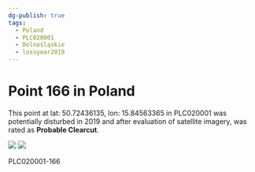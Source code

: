 ```yaml
---
dg-publish: true
tags:
  - Poland
  - PLC020001
  - Dolnośląskie
  - lossyear2019
---
```


# Point 166 in Poland

This point at lat: 50.72436135, lon: 15.84563365 in PLC020001 was potentially disturbed in 2019 and after evaluation of satellite imagery, was rated as **Probable Clearcut**.

<div class='juxtapose' data-showcredits='false'>
<img src='https://baserow-backend-production20240528124524339000000001.s3.amazonaws.com/user_files/zHgUIHCGm1zn8F88FEUs0plVoRjTKJb8_770cf9487d37ba6383c7bca08a6d75155e00ac8ca5da8c16103a80e749d321ce.png' data-label='December 2008' />
<img src='https://baserow-backend-production20240528124524339000000001.s3.amazonaws.com/user_files/Rvjm0zPXSABEG7q0zuHpluu0U0CDkaK8_f781fac35d0295e3d6590e447bfea4dfd7e9fb94db6ca3e5865c125446a3e085.png' data-label='October 2021' />
</div>

PLC020001-166